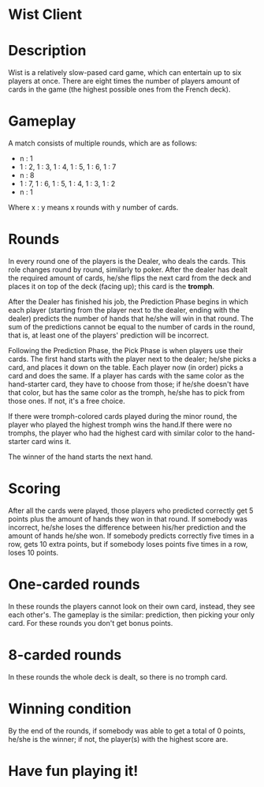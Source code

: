 Wist Client
=

Description
==

Wist is a relatively slow-pased card game, which can entertain up to six players at once.
There are eight times the number of players amount of cards in the game (the highest possible ones from the French deck).

Gameplay
==

A match consists of multiple rounds, which are as follows:
* n : 1
* 1 : 2, 1 : 3, 1 : 4, 1 : 5, 1 : 6, 1 : 7
* n : 8
* 1 : 7, 1 : 6, 1 : 5, 1 : 4, 1 : 3, 1 : 2
* n : 1

Where x : y means x rounds with y number of cards.

Rounds
======
In every round one of the players is the Dealer, who deals the cards. This role changes round by round, similarly to poker. After the dealer has dealt the required amount of cards, he/she flips the next card from the deck and places it on top of the deck (facing up); this card is the **tromph**.

  After the Dealer has finished his job, the Prediction Phase begins in which each player (starting from the player next to the dealer, ending with the dealer) predicts the number of hands that he/she will win in that round. The sum of the predictions cannot be equal to the number of cards in the round, that is, at least one of the players' prediction will be incorrect.
  
  Following the Prediction Phase, the Pick Phase is when players use their cards. The first hand starts with the player next to the dealer; he/she picks a card, and places it down on the table. Each player now (in order) picks a card and does the same. If a player has cards with the same color as the hand-starter card, they have to choose from those; if he/she doesn't have that color, but has the same color as the tromph, he/she has to pick from those ones. If not, it's a free choice.
  
  If there were tromph-colored cards played during the minor round, the player who played the highest tromph wins the hand.If there were no tromphs, the player who had the highest card with similar color to the hand-starter card wins it.
  
  The winner of the hand starts the next hand.

Scoring
======
After all the cards were played, those players who predicted correctly get 5 points plus the amount of hands they won in that round.
If somebody was incorrect, he/she loses the difference between his/her prediction and the amount of hands he/she won.
If somebody predicts correctly five times in a row, gets 10 extra points, but if somebody loses points five times in a row, loses 10 points.

One-carded rounds
======
In these rounds the players cannot look on their own card, instead, they see each other's. The gameplay is the similar: prediction, then picking your only card. For these rounds you don't get bonus points.

8-carded rounds
======
In these rounds the whole deck is dealt, so there is no tromph card.

Winning condition
====
By the end of the rounds, if somebody was able to get a total of 0 points, he/she is the winner; if not, the player(s) with the highest score are.

# Have fun playing it!

